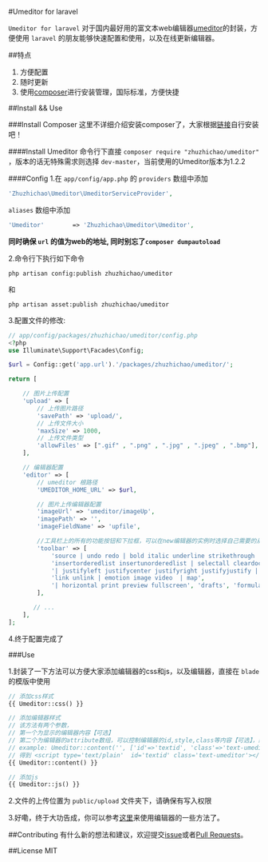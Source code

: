 #Umeditor for laravel

`Umeditor for laravel` 对于国内最好用的富文本web编辑器[umeditor](http://ueditor.baidu.com/website/umeditor.html)的封装，方便使用 `laravel` 的朋友能够快速配置和使用，以及在线更新编辑器。

##特点
1. 方便配置
2. 随时更新
3. 使用[composer](https://getcomposer.org/)进行安装管理，国际标准，方便快捷

##Install && Use

###Install Composer
这里不详细介绍安装composer了，大家根据[链接](https://getcomposer.org/)自行安装吧！

####Install Umeditor
命令行下直接 `composer require "zhuzhichao/umeditor"` ，版本的话无特殊需求则选择 `dev-master`，当前使用的Umeditor版本为1.2.2

####Config
1.在 `app/config/app.php` 的 `providers` 数组中添加
```php
'Zhuzhichao\Umeditor\UmeditorServiceProvider',
```
`aliases` 数组中添加
```php
'Umeditor'        => 'Zhuzhichao\Umeditor\Umeditor',
```
**同时确保 `url` 的值为web的地址, 同时别忘了`composer dumpautoload`**

2.命令行下执行如下命令
```shell
php artisan config:publish zhuzhichao/umeditor
```
和
```shell
php artisan asset:publish zhuzhichao/umeditor
```

3.配置文件的修改:
```php
// app/config/packages/zhuzhichao/umeditor/config.php
<?php
use Illuminate\Support\Facades\Config;

$url = Config::get('app.url').'/packages/zhuzhichao/umeditor/';

return [

    // 图片上传配置
    'upload' => [
        // 上传图片路径
        'savePath' => 'upload/',
        // 上传文件大小
        'maxSize' => 1000,
        // 上传文件类型
        'allowFiles' => [".gif" , ".png" , ".jpg" , ".jpeg" , ".bmp"],
    ],

    // 编辑器配置
    'editor' => [
        // umeditor 根路径
        'UMEDITOR_HOME_URL' => $url,

        // 图片上传编辑器配置
        'imageUrl' => 'umeditor/imageUp',
        'imagePath' => '',
        'imageFieldName' => 'upfile',

        //工具栏上的所有的功能按钮和下拉框，可以在new编辑器的实例时选择自己需要的从新定义
        'toolbar' => [
            'source | undo redo | bold italic underline strikethrough | superscript subscript | forecolor backcolor | removeformat |',
            'insertorderedlist insertunorderedlist | selectall cleardoc paragraph | fontfamily fontsize' ,
            '| justifyleft justifycenter justifyright justifyjustify |',
            'link unlink | emotion image video  | map',
            '| horizontal print preview fullscreen', 'drafts', 'formula'
        ],

       // ...
    ],
];
```

4.终于配置完成了

###Use

1.封装了一下方法可以方便大家添加编辑器的css和js，以及编辑器，直接在 `blade` 的模版中使用
```php
// 添加css样式
{{ Umeditor::css() }}
```

```php
// 添加编辑器样式
// 该方法有两个参数，
// 第一个为显示的编辑器内容【可选】
// 第二个为编辑器的attribute数组，可以控制编辑器的id,style,class等内容【可选】，默认id为myEditor
// example: Umeditor::content('', ['id'=>'textid', 'class'=>'text-umeditor'])
// 得到 <script type='text/plain'  id='textid' class='text-umeditor'></script>
{{ Umeditor::content() }}
```

```php
// 添加js
{{ Umeditor::js() }}
```

2.文件的上传位置为 `public/upload` 文件夹下，请确保有写入权限

3.好嘞，终于大功告成，你可以参考[这里](http://ueditor.baidu.com/website/umeditor.html)来使用编辑器的一些方法了。

##Contributing
有什么新的想法和建议，欢迎提交[issue](https://github.com/zhuzhichao/Umeditor/issues)或者[Pull Requests](https://github.com/zhuzhichao/Umeditor/pulls)。

##License
MIT
